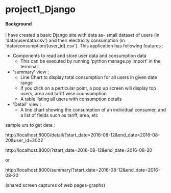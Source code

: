 
# project1_Django

#### Background

I have created a basic Django site with data as- small dataset of users (in 'data/userdata.csv') and their electricity consumption (in 'data/consumption/{user_id}.csv').
This application has following features :

* Components to read and store user data and consumption data
  	* This can be executed by running 'python manage.py import' in the terminal
* 'summary' view :
	* Line Chart to display total consumption for all users in given date range
	* If you click on a perticular point, a pop up screen will display top users, area and tariff wise counsumption			
	* A table listing all users with consumption details
* 'Detail' view	:
	* A line chart showing the consumption of an individual consumer, and a list of fields such as tariff, area, etc
	
sample urs to get data :

http://localhost:8000/detail/?start_date=2016-08-12&end_date=2016-08-20&user_id=3002

http://localhost:8000/?start_date=2016-08-12&end_date=2016-08-20

or 

http://localhost:8000/summary/?start_date=2016-08-12&end_date=2016-08-20

(shared screen captures of web pages-graphs)
